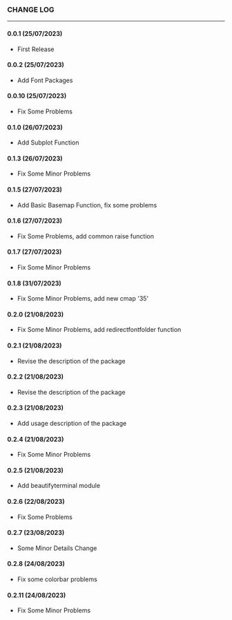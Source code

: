 ### CHANGE LOG
---

#### 0.0.1 (25/07/2023)
- First Release

#### 0.0.2 (25/07/2023)
- Add Font Packages

#### 0.0.10 (25/07/2023)
- Fix Some Problems

#### 0.1.0 (26/07/2023)
- Add Subplot Function

#### 0.1.3 (26/07/2023)
- Fix Some Minor Problems

#### 0.1.5 (27/07/2023)
- Add Basic Basemap Function, fix some problems

#### 0.1.6 (27/07/2023)
- Fix Some Problems, add common raise function

#### 0.1.7 (27/07/2023)
- Fix Some Minor Problems

#### 0.1.8 (31/07/2023)
- Fix Some Minor Problems, add new cmap '35'

#### 0.2.0 (21/08/2023)
- Fix Some Minor Problems, add redirectfontfolder function

#### 0.2.1 (21/08/2023)
- Revise the description of the package

#### 0.2.2 (21/08/2023)
- Revise the description of the package

#### 0.2.3 (21/08/2023)
- Add usage description of the package

#### 0.2.4 (21/08/2023)
- Fix Some Minor Problems

#### 0.2.5 (21/08/2023)
- Add beautifyterminal module

#### 0.2.6 (22/08/2023)
- Fix Some Problems

#### 0.2.7 (23/08/2023)
- Some Minor Details Change

#### 0.2.8 (24/08/2023)
- Fix some colorbar problems

#### 0.2.11 (24/08/2023)
- Fix Some Minor Problems
